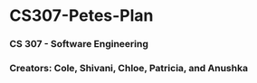 # CS307-Petes-Plan
### CS 307 - Software Engineering
### Creators: Cole, Shivani, Chloe, Patricia, and Anushka
